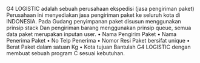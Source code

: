 G4 LOGISTIC adalah sebuah perusahaan ekspedisi (jasa pengiriman paket) Perusahaan ini menyediakan jasa pengiriman paket ke seluruh kota di INDONESIA. 
Pada Gudang penyimpanan paket disusun menggunakan prinsip stack Dan pengiriman barang menggunakan prinsip queue, semua data paket merupakan inputan user.
• Nama Pengirim Paket
• Nama Penerima Paket
• No Telp Penerima
•	Nomor Resi Paket bersifat unique
•	Berat Paket dalam satuan Kg
•	Kota tujuan
Bantulah G4 LOGISTIC dengan membuat sebuah program C sesuai kebutuhan.
